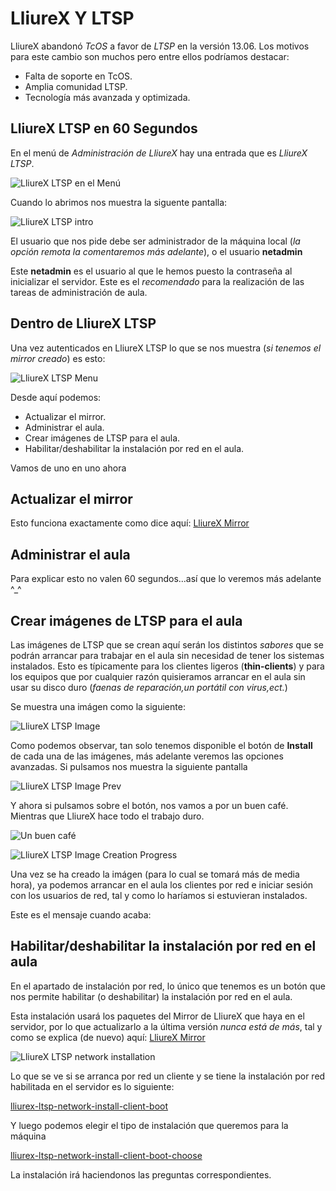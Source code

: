 LliureX Y LTSP
==============


LliureX abandonó *TcOS* a favor de *LTSP* en la versión 13.06. Los motivos para este cambio son muchos pero entre ellos podríamos destacar:

* Falta de soporte en TcOS.
* Amplia comunidad LTSP.
* Tecnología más avanzada y optimizada.

LliureX LTSP en 60 Segundos
---------------------------

En el menú de *Administración de LliureX* hay una entrada que es *LliureX LTSP*.

![LliureX LTSP en el Menú][lliurex-ltsp-menu]

Cuando lo abrimos nos muestra la siguente pantalla:

![LliureX LTSP intro][lliurex-ltsp-intro]

El usuario que nos pide debe ser administrador de la máquina local (*la opción remota la comentaremos más adelante*), o el usuario **netadmin**

Este **netadmin** es el usuario al que le hemos puesto la contraseña al inicializar el servidor. Este es el _recomendado_ para la realización de las tareas de administración de aula.

Dentro de LliureX LTSP
----------------------

Una vez autenticados en LliureX LTSP lo que se nos muestra (_si tenemos el mirror creado_) es esto:

![LliureX LTSP Menu][lliurex-ltsp-main-menu]

Desde aquí podemos:

* Actualizar el mirror.
* Administrar el aula.
* Crear imágenes de LTSP para el aula.
* Habilitar/deshabilitar la instalación por red en el aula.

Vamos de uno en uno ahora

Actualizar el mirror
--------------------

Esto funciona exactamente como dice aquí: [LliureX Mirror](https://github.com/aberlanas/lliurex-facil/blob/master/src/lliurex-mirror/lliurex-mirror.md)


Administrar el aula
-------------------

Para explicar esto no valen 60 segundos...así que lo veremos más adelante ^_^


Crear imágenes de LTSP para el aula
-----------------------------------

Las imágenes de LTSP que se crean aquí serán los distintos *sabores* que se podrán arrancar para trabajar en el aula sin necesidad de tener los sistemas instalados. Esto es típicamente para los clientes ligeros (**thin-clients**) y para los equipos que por cualquier razón quisieramos arrancar en el aula sin usar su disco duro (*faenas de reparación,un portátil con virus,ect.*)

Se muestra una imágen como la siguiente:

![LliureX LTSP Image][lliurex-ltsp-images-management]

Como podemos observar, tan solo tenemos disponible el botón de **Install** de cada una de las imágenes, más adelante veremos las opciones avanzadas. Si pulsamos nos muestra la siguiente pantalla

![LliureX LTSP Image Prev][lliurex-ltsp-image-prev-creation]

Y ahora si pulsamos sobre el botón, nos vamos a por un buen café. Mientras que LliureX hace todo el trabajo duro.

![Un buen café][cafe]

![LliureX LTSP Image Creation Progress][lliurex-ltsp-image-creation-progress]

Una vez se ha creado la imágen (para lo cual se tomará más de media hora), ya podemos arrancar en el aula los clientes por red e iniciar sesión con los usuarios de red, tal y como lo haríamos si estuvieran instalados.

Este es el mensaje cuando acaba:



Habilitar/deshabilitar la instalación por red en el aula
--------------------------------------------------------

En el apartado de instalación por red, lo único que tenemos es un botón que nos permite habilitar (o deshabilitar) la instalación por red en el aula.

Esta instalación usará los paquetes del Mirror de LliureX que haya en el servidor, por lo que actualizarlo a la última versión *nunca está de más*, tal y como se explica (de nuevo) aquí: [LliureX Mirror](https://github.com/aberlanas/lliurex-facil/blob/master/src/lliurex-mirror/lliurex-mirror.md)

![LliureX LTSP network installation][lliurex-ltsp-network-install]


Lo que se ve si se arranca por red un cliente y se tiene la instalación por red habilitada en el servidor es lo siguiente:

[lliurex-ltsp-network-install-client-boot]

Y luego podemos elegir el tipo de instalación que queremos para la máquina

[lliurex-ltsp-network-install-client-boot-choose]

La instalación irá haciendonos las preguntas correspondientes. 

<!-- imagenes -->

[lliurex-ltsp-menu]: https://raw.github.com/aberlanas/lliurex-facil/master/imgs/lliurex-ltsp/lliurex_ltsp_menu.png "LliureX LTSP"
[lliurex-ltsp-intro]: https://raw.github.com/aberlanas/lliurex-facil/master/imgs/lliurex-ltsp/lliurex_ltsp_intro.png "LliureX LTSP Intro"
[lliurex-ltsp-main-menu]: https://raw.github.com/aberlanas/lliurex-facil/master/imgs/lliurex-ltsp/lliurex_ltsp_main_menu.png "LliureX LTSP Main Menu"
[lliurex-ltsp-images-management]: https://raw.github.com/aberlanas/lliurex-facil/master/imgs/lliurex-ltsp/lliurex_ltsp_images_management.png "LliureX LTSP Main Menu"
[lliurex-ltsp-image-creation]: https://raw.github.com/aberlanas/lliurex-facil/master/imgs/lliurex-ltsp/lliurex_ltsp_image_creation.png "LliureX LTSP Image Creation"
[lliurex-ltsp-image-prev-creation]: https://raw.github.com/aberlanas/lliurex-facil/master/imgs/lliurex-ltsp/lliurex_ltsp_create_prev.png "LliureX LTSP Image Creation"
[lliurex-ltsp-image-creation-progress]: https://raw.github.com/aberlanas/lliurex-facil/master/imgs/lliurex-ltsp/lliurex_ltsp_image_creation_progress.png "LliureX LTSP image creation progress"
[lliurex-ltsp-network-install]: https://raw.github.com/aberlanas/lliurex-facil/master/imgs/lliurex-ltsp/lliurex_ltsp_network_install.png "LliureX LTSP network installation"
[lliurex-ltsp-network-install-client-boot]: https://raw.github.com/aberlanas/lliurex-facil/master/imgs/lliurex-ltsp/lliurex_ltsp_network_install_client_boot.png "LliureX LTSP network installation"
[lliurex-ltsp-network-install-client-boot-choose]: https://raw.github.com/aberlanas/lliurex-facil/master/imgs/lliurex-ltsp/lliurex_ltsp_network_install_client_boot_choose.png "LliureX LTSP network installation"

[cafe]: https://raw.github.com/aberlanas/lliurex-facil/master/imgs/miscelanea/cafe.jpg "Cafe"

